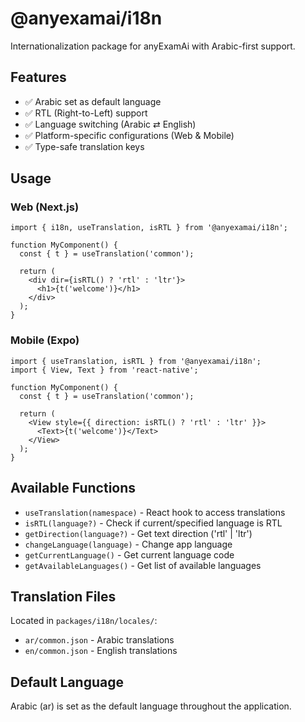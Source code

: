 # @anyexamai/i18n

Internationalization package for anyExamAi with Arabic-first support.

## Features

- ✅ Arabic set as default language
- ✅ RTL (Right-to-Left) support
- ✅ Language switching (Arabic ⇄ English)
- ✅ Platform-specific configurations (Web & Mobile)
- ✅ Type-safe translation keys

## Usage

### Web (Next.js)

```tsx
import { i18n, useTranslation, isRTL } from '@anyexamai/i18n';

function MyComponent() {
  const { t } = useTranslation('common');

  return (
    <div dir={isRTL() ? 'rtl' : 'ltr'}>
      <h1>{t('welcome')}</h1>
    </div>
  );
}
```

### Mobile (Expo)

```tsx
import { useTranslation, isRTL } from '@anyexamai/i18n';
import { View, Text } from 'react-native';

function MyComponent() {
  const { t } = useTranslation('common');

  return (
    <View style={{ direction: isRTL() ? 'rtl' : 'ltr' }}>
      <Text>{t('welcome')}</Text>
    </View>
  );
}
```

## Available Functions

- `useTranslation(namespace)` - React hook to access translations
- `isRTL(language?)` - Check if current/specified language is RTL
- `getDirection(language?)` - Get text direction ('rtl' | 'ltr')
- `changeLanguage(language)` - Change app language
- `getCurrentLanguage()` - Get current language code
- `getAvailableLanguages()` - Get list of available languages

## Translation Files

Located in `packages/i18n/locales/`:
- `ar/common.json` - Arabic translations
- `en/common.json` - English translations

## Default Language

Arabic (ar) is set as the default language throughout the application.
